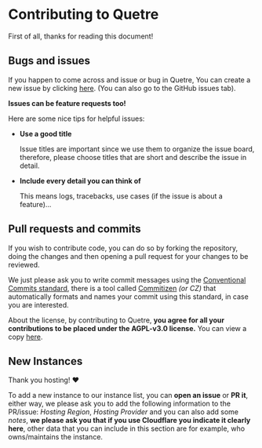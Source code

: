 # Contributing to Quetre

First of all, thanks for reading this document!

## Bugs and issues

If you happen to come across and issue or bug in Quetre, You can create a new issue by clicking [here](https://github.com/zyachel/quetre/issues/new/choose). (You can also go to the GitHub issues tab).

**Issues can be feature requests too!**

Here are some nice tips for helpful issues:

- **Use a good title**

  Issue titles are important since we use them to organize the issue board, therefore, please choose titles that are short and describe the issue in detail.
  
- **Include every detail you can think of**

  This means logs, tracebacks, use cases (if the issue is about a feature)...
  
## Pull requests and commits

If you wish to contribute code, you can do so by forking the repository, doing the changes and then opening a pull request for your changes to be reviewed.

We just please ask you to write commit messages using the [Conventional Commits standard](https://www.conventionalcommits.org/en), there is a tool called [Commitizen](https://commitizen.github.io/cz-cli/) *(or CZ)* that automatically formats and names your commit using this standard, in case you are interested.

About the license, by contributing to Quetre, **you agree for all your contributions to be placed under the AGPL-v3.0 license.** You can view a copy [here](https://www.gnu.org/licenses/agpl-3.0.html).

## New Instances

Thank you hosting! ❤️

To add a new instance to our instance list, you can **open an issue** or **PR it**, either way, we please ask you to add the following information to the PR/issue: *Hosting Region*, *Hosting Provider* and you can also add some *notes*, **we please ask you that if you use Cloudflare you indicate it clearly here**, other data that you can include in this section are for example, who owns/maintains the instance.